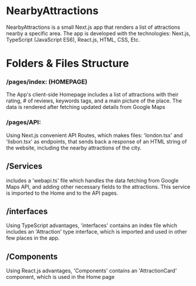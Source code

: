 # NearbyAttractions
NearbyAttractions is a small Next.js app that renders a list of attractions nearby a specific area.
The app is developed with the technologies: Next.js, TypeScript (JavaScript ES6), React.js, HTML, CSS, Etc.


# Folders & Files Structure
### /pages/index:  (HOMEPAGE)
The App's client-side Homepage includes a list of attractions with their rating, # of reviews, keywords tags, and a main picture of the place.
The data is rendered after fetching updated details from Google Maps

### /pages/API:
Using Next.js convenient API Routes, which makes files: 'london.tsx' and 'lisbon.tsx' as endpoints, 
that sends back a response of an HTML string of the website, including the nearby attractions of the city.

## /Services
includes a 'webapi.ts' file which handles the data fetching from Google Maps API, and adding other necessary fields to the attractions. 
This service is imported to the Home and to the API pages.

## /interfaces
Using TypeScript advantages, 'interfaces' contains an index file which includes an 'Attraction' type interface, which is imported and used in other few places in the app.

## /Components
Using React.js advantages, 'Components' contains an 'AttractionCard' component, which is used in the Home page
